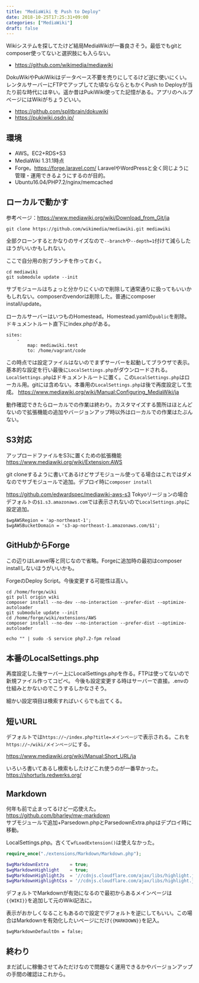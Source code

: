 ```yaml
---
title: "MediaWiki を Push to Deploy"
date: 2018-10-25T17:25:31+09:00
categories: ["MediaWiki"]
draft: false
---
```


Wikiシステムを探してたけど結局MediaWikiが一番良さそう。最低でもgitとcomposer使ってないと選択肢にも入らない。  

- https://github.com/wikimedia/mediawiki

DokuWikiやPukiWikiはデータベース不要を売りにしてるけど逆に使いにくい。レンタルサーバーにFTPでアップしてた頃ならならともかくPush to Deployが当たり前な時代には辛い。遥か昔はPukiWiki使ってた記憶がある。アプリのヘルプページにはWikiがちょうどいい。

- https://github.com/splitbrain/dokuwiki
- https://pukiwiki.osdn.jp/

## 環境
- AWS。EC2+RDS+S3
- MediaWiki 1.31.1時点
- Forge。https://forge.laravel.com/ LaravelやWordPressと全く同じように管理・運用できるようにするのが目的。
- Ubuntu16.04/PHP7.2/nginx/memcached

## ローカルで動かす
参考ページ：https://www.mediawiki.org/wiki/Download_from_Git/ja

```
git clone https://github.com/wikimedia/mediawiki.git mediawiki
```
全部クローンするとかなりのサイズなので`--branch`や`--depth=1`付けて減らしたほうがいいかもしれない。

ここで自分用の別ブランチを作っておく。

```
cd mediawiki
git submodule update --init
```
サブモジュールはちょっと分かりにくいので削除して通常通りに扱ってもいいかもしれない。composerのvendorは削除した。普通にcomposer install/update。

ローカルサーバーはいつものHomestead。Homestead.yamlの`public`を削除。ドキュメントルート直下にindex.phpがある。
```
sites:
    -
        map: mediawiki.test
        to: /home/vagrant/code
```

この時点では設定ファイルはないのでまずサーバーを起動してブラウザで表示。基本的な設定を行い最後に`LocalSettings.php`がダウンロードされる。`LocalSettings.php`はドキュメントルートに置く。この`LocalSettings.php`はローカル用。gitには含めない。本番用の`LocalSettings.php`は後で再度設定して生成。
https://www.mediawiki.org/wiki/Manual:Configuring_MediaWiki/ja

動作確認できたらローカルでの作業は終わり。カスタマイズする箇所はほとんどないので拡張機能の追加やバージョンアップ時以外はローカルでの作業はたぶんない。

## S3対応
アップロードファイルをS3に置くための拡張機能  
https://www.mediawiki.org/wiki/Extension:AWS

git cloneするように書いてあるけどサブモジュール使ってる場合はこれではダメなのでサブモジュールで追加。デプロイ時に`composer install`

https://github.com/edwardspec/mediawiki-aws-s3
Tokyoリージョンの場合デフォルトの`$1.s3.amazonaws.com`では表示されないので`LocalSettings.php`に設定追加。
```
$wgAWSRegion = 'ap-northeast-1';
$wgAWSBucketDomain = 's3-ap-northeast-1.amazonaws.com/$1';
```

## GitHubからForge
この辺りはLaravel等と同じなので省略。Forgeに追加時の最初はcomposer installしないほうがいいかも。

ForgeのDeploy Script。今後変更する可能性は高い。
```
cd /home/forge/wiki
git pull origin wiki
composer install --no-dev --no-interaction --prefer-dist --optimize-autoloader
git submodule update --init
cd /home/forge/wiki/extensions/AWS
composer install --no-dev --no-interaction --prefer-dist --optimize-autoloader

echo "" | sudo -S service php7.2-fpm reload
```

## 本番のLocalSettings.php
再度設定した後サーバー上にLocalSettings.phpを作る。FTPは使ってないので新規ファイル作ってコピペ。
今後も設定変更する時はサーバーで直接。.envの仕組みとかないのでこうするしかなさそう。

細かい設定項目は検索すればいくらでも出てくる。

## 短いURL
デフォルトでは`https://~/index.php?title=メインページ`で表示される。これを`https://~/wiki/メインページ`にする。

https://www.mediawiki.org/wiki/Manual:Short_URL/ja

いろいろ書いてあるし検索もしたけどこれ使うのが一番早かった。
https://shorturls.redwerks.org/

## Markdown
何年も前で止まってるけど一応使えた。  
https://github.com/bharley/mw-markdown  
サブモジュールで追加+Parsedown.phpとParsedownExtra.phpはデプロイ時に移動。

LocalSettings.php。古くて`wfLoadExtension()`は使えなかった。
```php
require_once("./extensions/Markdown/Markdown.php");

$wgMarkdownExtra        = true;
$wgMarkdownHighlight    = true;
$wgMarkdownHighlightJs  = '//cdnjs.cloudflare.com/ajax/libs/highlight.js/9.13.1/highlight.min.js';
$wgMarkdownHighlightCss = '//cdnjs.cloudflare.com/ajax/libs/highlight.js/9.13.1/styles/default.min.css';
```

デフォルトでMarkdownが有効になるので最初からあるメインページは`{{WIKI}}`を追加して元のWiki記法に。

表示がおかしくなることもあるので設定でデフォルトを逆にしてもいい。この場合はMarkdownを有効化したいページにだけ`{{MARKDOWN}}`を記入。
```
$wgMarkdownDefaultOn = false;
```

## 終わり
まだ試しに稼働させてみただけなので問題なく運用できるかやバージョンアップの手間の確認はこれから。
